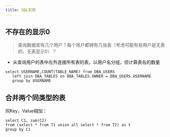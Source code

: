 ```yaml
---
title: SQL实例
---
```


不存在的显示0
-------------

> 查询数据库有几个用户？每个用户都拥有几张表（考虑可能有些用户是无表的，无表显示0）？

-   从查询用户的表中左外连接所有表的表，以用户名分组，但计算表名的数量

<!-- -->

    select USERNAME,COUNT(TABLE_NAME) from DBA_USERS
       left join DBA_TABLES on DBA_TABLES.OWNER = DBA_USERS.USERNAME
       group by USERNAME

合并两个同类型的表
------------------

同Key，Value相加：

    select C1, sum(C2)
    from (select * from T1 union all select * from T2) as t
    group by C1
